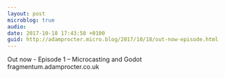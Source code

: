 ```yaml
---
layout: post
microblog: true
audio: 
date: 2017-10-18 17:43:58 +0100
guid: http://adamprocter.micro.blog/2017/10/18/out-now-episode.html
---
```

Out now - Episode 1 – Microcasting and Godot fragmentum.adamprocter.co.uk
